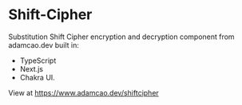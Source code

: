 # Shift-Cipher
Substitution Shift Cipher encryption and decryption component from adamcao.dev built in:

- TypeScript
- Next.js
- Chakra UI.

View at https://www.adamcao.dev/shiftcipher
